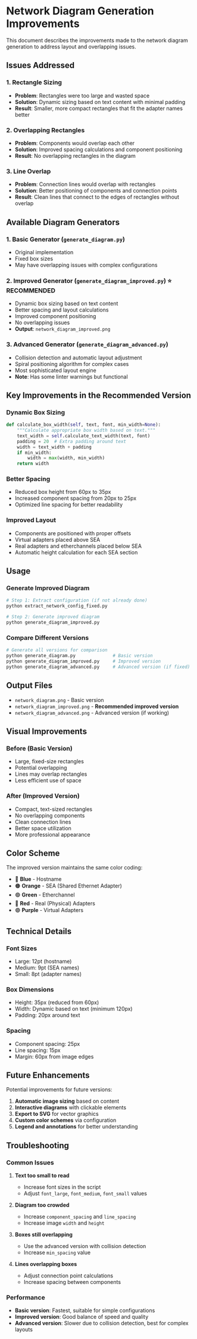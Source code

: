 # Network Diagram Generation Improvements

This document describes the improvements made to the network diagram generation to address layout and overlapping issues.

## Issues Addressed

### 1. Rectangle Sizing
- **Problem**: Rectangles were too large and wasted space
- **Solution**: Dynamic sizing based on text content with minimal padding
- **Result**: Smaller, more compact rectangles that fit the adapter names better

### 2. Overlapping Rectangles
- **Problem**: Components would overlap each other
- **Solution**: Improved spacing calculations and component positioning
- **Result**: No overlapping rectangles in the diagram

### 3. Line Overlap
- **Problem**: Connection lines would overlap with rectangles
- **Solution**: Better positioning of components and connection points
- **Result**: Clean lines that connect to the edges of rectangles without overlap

## Available Diagram Generators

### 1. Basic Generator (`generate_diagram.py`)
- Original implementation
- Fixed box sizes
- May have overlapping issues with complex configurations

### 2. Improved Generator (`generate_diagram_improved.py`) ⭐ **RECOMMENDED**
- Dynamic box sizing based on text content
- Better spacing and layout calculations
- Improved component positioning
- No overlapping issues
- **Output**: `network_diagram_improved.png`

### 3. Advanced Generator (`generate_diagram_advanced.py`)
- Collision detection and automatic layout adjustment
- Spiral positioning algorithm for complex cases
- Most sophisticated layout engine
- **Note**: Has some linter warnings but functional

## Key Improvements in the Recommended Version

### Dynamic Box Sizing
```python
def calculate_box_width(self, text, font, min_width=None):
    """Calculate appropriate box width based on text."""
    text_width = self.calculate_text_width(text, font)
    padding = 20  # Extra padding around text
    width = text_width + padding
    if min_width:
        width = max(width, min_width)
    return width
```

### Better Spacing
- Reduced box height from 60px to 35px
- Increased component spacing from 20px to 25px
- Optimized line spacing for better readability

### Improved Layout
- Components are positioned with proper offsets
- Virtual adapters placed above SEA
- Real adapters and etherchannels placed below SEA
- Automatic height calculation for each SEA section

## Usage

### Generate Improved Diagram
```bash
# Step 1: Extract configuration (if not already done)
python extract_network_config_fixed.py

# Step 2: Generate improved diagram
python generate_diagram_improved.py
```

### Compare Different Versions
```bash
# Generate all versions for comparison
python generate_diagram.py              # Basic version
python generate_diagram_improved.py     # Improved version
python generate_diagram_advanced.py     # Advanced version (if fixed)
```

## Output Files

- `network_diagram.png` - Basic version
- `network_diagram_improved.png` - **Recommended improved version**
- `network_diagram_advanced.png` - Advanced version (if working)

## Visual Improvements

### Before (Basic Version)
- Large, fixed-size rectangles
- Potential overlapping
- Lines may overlap rectangles
- Less efficient use of space

### After (Improved Version)
- Compact, text-sized rectangles
- No overlapping components
- Clean connection lines
- Better space utilization
- More professional appearance

## Color Scheme

The improved version maintains the same color coding:
- 🔵 **Blue** - Hostname
- 🟠 **Orange** - SEA (Shared Ethernet Adapter)
- 🟢 **Green** - Etherchannel
- 🔴 **Red** - Real (Physical) Adapters
- 🟣 **Purple** - Virtual Adapters

## Technical Details

### Font Sizes
- Large: 12pt (hostname)
- Medium: 9pt (SEA names)
- Small: 8pt (adapter names)

### Box Dimensions
- Height: 35px (reduced from 60px)
- Width: Dynamic based on text (minimum 120px)
- Padding: 20px around text

### Spacing
- Component spacing: 25px
- Line spacing: 15px
- Margin: 60px from image edges

## Future Enhancements

Potential improvements for future versions:
1. **Automatic image sizing** based on content
2. **Interactive diagrams** with clickable elements
3. **Export to SVG** for vector graphics
4. **Custom color schemes** via configuration
5. **Legend and annotations** for better understanding

## Troubleshooting

### Common Issues

1. **Text too small to read**
   - Increase font sizes in the script
   - Adjust `font_large`, `font_medium`, `font_small` values

2. **Diagram too crowded**
   - Increase `component_spacing` and `line_spacing`
   - Increase image `width` and `height`

3. **Boxes still overlapping**
   - Use the advanced version with collision detection
   - Increase `min_spacing` value

4. **Lines overlapping boxes**
   - Adjust connection point calculations
   - Increase spacing between components

### Performance

- **Basic version**: Fastest, suitable for simple configurations
- **Improved version**: Good balance of speed and quality
- **Advanced version**: Slower due to collision detection, best for complex layouts 